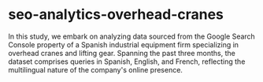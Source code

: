 # seo-analytics-overhead-cranes
In this study, we embark on analyzing data sourced from the Google Search Console property of a Spanish industrial equipment firm specializing in overhead cranes and lifting gear. Spanning the past three months, the dataset comprises queries in Spanish, English, and French, reflecting the multilingual nature of the company's online presence. 
